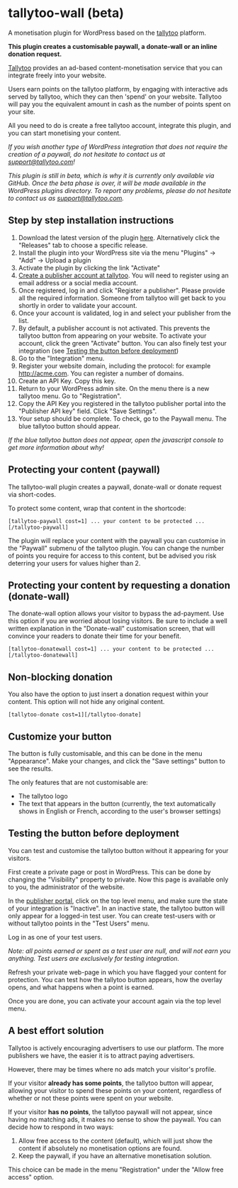 # tallytoo-wall (beta)
A monetisation plugin for WordPress based on the [tallytoo](https://tallytoo.com) platform.

__This plugin creates a customisable paywall, a donate-wall or an inline donation request.__


[Tallytoo](https://tallytoo.com) provides an ad-based content-monetisation service that you can integrate freely into your website.

Users earn points on the tallytoo platform, by engaging with interactive ads served by tallytoo, which they can then \'spend\' on your website. Tallytoo will pay you the equivalent amount in cash as the number of points spent on your site.

All you need to do is create a free tallytoo account, integrate this plugin, and you can start monetising your content.

_If you wish another type of WordPress integration that does not require the creation of a paywall, do not hesitate to contact us at [support@tallytoo.com](mailto:support@tallytoo.com)!_

_This plugin is still in beta, which is why it is currently only available via GitHub. Once the beta phase is over, it will be made available in the WordPress plugins directory. To report any problems, please do not hesitate to contact us as [support@tallytoo.com](mailto:support@tallytoo.com)._

## Step by step installation instructions

1. Download the latest version of the plugin [here](https://github.com/tallytoo/tallytoo-wall/archive/v.0.1-beta.zip). Alternatively click the "Releases" tab to choose a specific release.
2. Install the plugin into your WordPress site via the menu "Plugins" -> "Add" -> Upload a plugin
3. Activate the plugin by clicking the link "Activate"
4. [Create a publisher account at tallytoo](https://app.tallytoo.com/publisher). You will need to register using an email address or a social media account.
5. Once registered, log in and click "Register a publisher". Please provide all the required information. Someone from tallytoo will get back to you shortly in order to validate your account.
6. Once your account is validated, log in and select your publisher from the list.
7. By default, a publisher account is not activated. This prevents the tallytoo button from appearing on your website. To activate your account, click the green "Activate" button. You can also finely test your integration (see [Testing the button before deployment](https://github.com/tallytoo/tallytoo-wall#testing-the-button-before-deployment))
8. Go to the "Integration" menu.
9. Register your website domain, including the protocol: for example http://acme.com. You can register a number of domains.
10. Create an API Key. Copy this key.
11. Return to your WordPress admin site. On the menu there is a new tallytoo menu. Go to "Registration".
12. Copy the API Key you registered in the tallytoo publisher portal into the "Publisher API key" field. Click "Save Settings".
13. Your setup should be complete. To check, go to the Paywall menu. The blue tallytoo button should appear. 

_If the blue tallytoo button does not appear, open the javascript console to get more information about why!_

## Protecting your content (paywall)

The tallytoo-wall plugin creates a paywall, donate-wall or donate request via short-codes.

To protect some content, wrap that content in the shortcode:
```
[tallytoo-paywall cost=1] ... your content to be protected ... [/tallytoo-paywall]
```

The plugin will replace your content with the paywall you can customise in the "Paywall" submenu of the tallytoo plugin.  You can change the number of points you require for access to this content, but be advised you risk deterring your users for values higher than 2.

## Protecting your content by requesting a donation (donate-wall)

The donate-wall option allows your visitor to bypass the ad-payment. Use this option if you are worried about losing visitors. Be sure to include a well written explanation in the "Donate-wall" customisation screen, that will convince your readers to donate their time for your benefit.

```
[tallytoo-donatewall cost=1] ... your content to be protected ... [/tallytoo-donatewall]
```


## Non-blocking donation 

You also have the option to just insert a donation request within your content. This option will not hide any original content. 

```
[tallytoo-donate cost=1][/tallytoo-donate]
```

## Customize your button

The button is fully customisable, and this can be done in the menu "Appearance". Make your changes, and click the "Save settings" button to see the results.

The only features that are not customisable are:

* The tallytoo logo
* The text that appears in the button (currently, the text automatically shows in English or French, according to the user's browser settings)


## Testing the button before deployment

You can test and customise the tallytoo button without it appearing for your visitors.

First create a private page or post in WordPress. This can be done by changing the "Visibility" property to private. Now this page is available only to you, the administrator of the website.

In the [publisher portal](https://app.tallytoo.com/publisher), click on the top level menu, and make sure the state of your integration is "Inactive". In an inactive state, the tallytoo button will only appear for a logged-in test user. You can create test-users with or without tallytoo points in the "Test Users" menu. 

Log in as one of your test users.

_Note: all points earned or spent as a test user are null, and will not earn you anything. Test users are exclusively for testing integration._

Refresh your private web-page in which you have flagged your content for protection. You can test how the tallytoo button appears, how the overlay opens, and what happens when a point is earned.

Once you are done, you can activate your account again via the top level menu.

## A best effort solution

Tallytoo is actively encouraging advertisers to use our platform. The more publishers we have, the easier it is to attract paying advertisers.

However, there may be times where no ads match your visitor's profile. 

If your visitor __already has some points__, the tallytoo button will appear, allowing your visitor to spend these points on your content, regardless of whether or not these points were spent on your website.

If your visitor __has no points__, the tallytoo paywall will not appear, since having no matching ads, it makes no sense to show the paywall. You can decide how to respond in two ways:

1. Allow free access to the content (default), which will just show the content if absolutely no monetisation options are found.
2. Keep the paywall, if you have an alternative monetisation solution. 

This choice can be made in the menu "Registration" under the "Allow free access" option.

